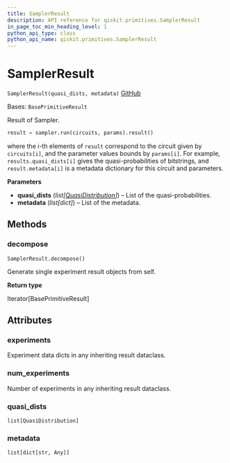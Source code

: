 ```yaml
---
title: SamplerResult
description: API reference for qiskit.primitives.SamplerResult
in_page_toc_min_heading_level: 1
python_api_type: class
python_api_name: qiskit.primitives.SamplerResult
---
```


# SamplerResult

<span id="qiskit.primitives.SamplerResult" />

`SamplerResult(quasi_dists, metadata)` [GitHub](https://github.com/qiskit/qiskit/tree/stable/0.24/qiskit/primitives/base/sampler_result.py "view source code")

Bases: `BasePrimitiveResult`

Result of Sampler.

```python
result = sampler.run(circuits, params).result()
```

where the i-th elements of `result` correspond to the circuit given by `circuits[i]`, and the parameter values bounds by `params[i]`. For example, `results.quasi_dists[i]` gives the quasi-probabilities of bitstrings, and `result.metadata[i]` is a metadata dictionary for this circuit and parameters.

**Parameters**

*   **quasi\_dists** (*list\[*[*QuasiDistribution*](qiskit.result.QuasiDistribution "qiskit.result.QuasiDistribution")*]*) – List of the quasi-probabilities.
*   **metadata** (*list\[dict]*) – List of the metadata.

## Methods

<span id="qiskit-primitives-samplerresult-decompose" />

### decompose

<span id="qiskit.primitives.SamplerResult.decompose" />

`SamplerResult.decompose()`

Generate single experiment result objects from self.

**Return type**

Iterator\[BasePrimitiveResult]

## Attributes

<span id="qiskit.primitives.SamplerResult.experiments" />

### experiments

Experiment data dicts in any inheriting result dataclass.

<span id="qiskit.primitives.SamplerResult.num_experiments" />

### num\_experiments

Number of experiments in any inheriting result dataclass.

<span id="qiskit.primitives.SamplerResult.quasi_dists" />

### quasi\_dists

`list[QuasiDistribution]`

<span id="qiskit.primitives.SamplerResult.metadata" />

### metadata

`list[dict[str, Any]]`

